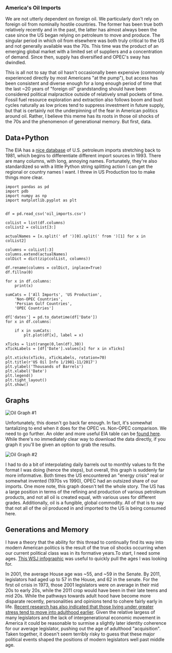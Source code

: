### America's Oil Imports

We are not utterly dependent on foreign oil. We particularly don't rely on foreign oil from nominally hostile countries. The former has been true both relatively recently and in the past, the latter has almost always been the case since the US began relying on petroleum to move and produce. The singular period in which oil from elsewhere was both truly critical to the US and not generally available was the 70s. This time was the product of an emerging global market with a limited set of suppliers and a concentration of demand. Since then, supply has diversified and OPEC's sway has dwindled. 

This is all not to say that oil hasn't occasionally been expensive (commonly experienced directly by most Americans "at the pump"), but access has been consistent and diverse enough for a long enough period of time that the last ~20 years of "foreign oil" grandstanding should have been considered political malpractice outside of relatively small pockets of time. Fossil fuel resource exploration and extraction also follows boom and bust cycles naturally as low prices tend to suppress investment in future supply, but that is certainly not the underpinning of the fear in American politics around oil. Rather, I believe this meme has its roots in those oil shocks of the 70s and the phenomenon of generational memory. But first, data.

## Data+Python
The EIA has a [nice database](https://www.eia.gov/dnav/pet/pet_move_impcus_a2_nus_ep00_im0_mbbl_m.htm) of U.S. petroleum imports stretching back to 1981, which begins to differentiate different import sources in 1993. There are many columns, with long, annoying names. Fortunately, they're also standardized so with a little Python string splitting action I can get the regional or country names I want. I threw in US Production too to make things more clear. 

```
import pandas as pd
import pdb
import numpy as np
import matplotlib.pyplot as plt


df = pd.read_csv('oil_imports.csv')

colList = list(df.columns)
colList2 = colList[3:]

actualNames = [x.split(' of ')[0].split(' from ')[1] for x in colList2]
   
columns = colList[:3]
columns.extend(actualNames)
colDict = dict(zip(colList, columns))

df.rename(columns = colDict, inplace=True)
df.fillna(0)

for x in df.columns:
    print(x)

sumCats = ['All Imports', 'US Production',
    'Non-OPEC Countries',
    'Persian Gulf Countries',
    'OPEC Countries']
    
df['dates'] = pd.to_datetime(df['Date'])
for x in df.columns:
    
    if x in sumCats:       
        plt.plot(df[x], label = x)
        
xTicks = list(range(0,len(df),30))        
xTickLabels = [df['Date'].values[x] for x in xTicks]       
        
plt.xticks(xTicks, xTickLabels, rotation=70)
plt.title(r'US Oil Info 1/1981-11/2017')
plt.ylabel('Thousands of Barrels')
plt.xlabel('Date')
plt.legend()
plt.tight_layout()
plt.show()
```

## Graphs

![Oil Graph #1](https://farm5.staticflickr.com/4610/40345677812_b411f07ce4_z.jpg)

Unfortunately, this doesn't go back far enough. In fact, it's somewhat tantalizing to end when it does for the OPEC vs. Non-OPEC comparison. We need to go further. An older and more useful EIA table can be [found here](https://www.eia.gov/totalenergy/data/annual/showtext.php?t=ptb0507). While there's no immediately clear way to download the data directly, if you graph it you'll be given an option to grab the results. 

![Oil Graph #2](https://farm5.staticflickr.com/4744/39680380834_777ff58c55_c.jpg)

I had to do a bit of interpolating daily barrels out to monthly values to fit the format I was doing (hence the steps), but overall, this graph is suddenly far more informative. Both times the US encountered an "energy crisis" real or somewhat invented (1970s vs 1990), OPEC had an outsized share of our imports.  One more note, this graph doesn't tell the whole story. The US has a large position in terms of the refining and production of various petroleum products, and not all oil is created equal, with various uses for different grades. Additionally, oil is a fungible, global commodity. All of that is to say that not all of the oil produced in and imported to the US is being consumed here.

## Generations and Memory

I have a theory that the ability for this thread to continually find its way into modern American politics is the result of the true oil shocks occurring when our current political class was in its formative years.To start, I need some ages. [This WSJ infographic](http://online.wsj.com/public/resources/documents/info-CONGRESS_AGES_1009.html) was useful to quickly pull the ages I was looking for.

In 2001, the average House age was ~55, and ~59 in the Senate. By 2011, legislators had aged up to 57 in the House, and 62 in the senate. For the first oil crisis in 1973, those 2001 legislators were on average in their mid 20s to early 20s, while the 2011 crop would have been in their late teens and mid 20s. While the pathways towards adult hood have become more disparate recently, personalities and opinions tend to cohere fairly early  in life. [Recent research has also indicated that those living under greater stress tend to move into adulthood earlier](https://www.ncbi.nlm.nih.gov/pmc/articles/PMC3792649/). Given the relative largess of many legislators and the lack of intergenerational economic movement in America it could be reasonable to surmise a slightly later identity coherence for our average legislator, pushing out the age of adulthood "acquisition". Taken together, it doesn't seem terribly risky to guess that these major political events shaped the positions of modern legislators well past middle age.









